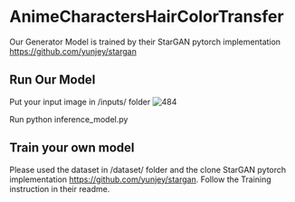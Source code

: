 # AnimeCharactersHairColorTransfer

Our Generator Model is trained by their StarGAN pytorch implementation https://github.com/yunjey/stargan

## Run Our Model

Put your input image in /inputs/ folder
![484](https://user-images.githubusercontent.com/49235533/219293677-b4d1ae76-4241-4b57-bd59-095ed139e45f.JPG)

Run
      python inference_model.py

## Train your own model
Please used the dataset in /dataset/ folder and the clone StarGAN pytorch implementation https://github.com/yunjey/stargan. Follow the Training instruction in their readme.
